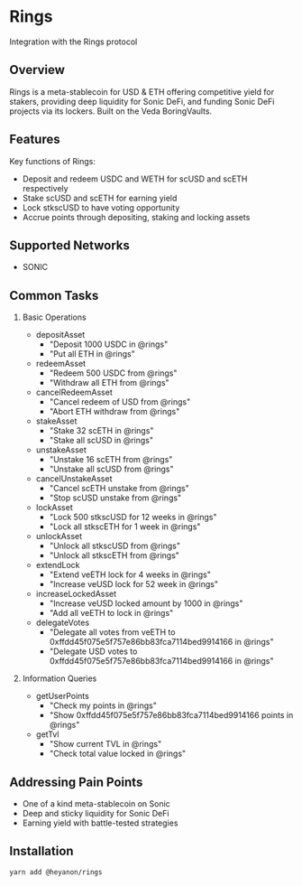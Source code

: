 # Rings

Integration with the Rings protocol


## Overview

Rings is a meta-stablecoin for USD & ETH offering competitive yield for stakers, providing deep liquidity for Sonic DeFi, and funding Sonic DeFi projects via its lockers.
Built on the Veda BoringVaults.

## Features

Key functions of Rings:
- Deposit and redeem USDC and WETH for scUSD and scETH respectively
- Stake scUSD and scETH for earning yield
- Lock stkscUSD to have voting opportunity
- Accrue points through depositing, staking and locking assets

## Supported Networks

- SONIC

## Common Tasks

1. Basic Operations
   - depositAsset
      - "Deposit 1000 USDC in @rings"
      - "Put all ETH in @rings"
   - redeemAsset
      - "Redeem 500 USDC from @rings"
      - "Withdraw all ETH from @rings"
   - cancelRedeemAsset
      - "Cancel redeem of USD from @rings"
      - "Abort ETH withdraw from @rings"
   - stakeAsset
      - "Stake 32 scETH in @rings"
      - "Stake all scUSD in @rings"
   - unstakeAsset
      - "Unstake 16 scETH from @rings"
      - "Unstake all scUSD from @rings"
   - cancelUnstakeAsset
      - "Cancel scETH unstake from @rings"
      - "Stop scUSD unstake from @rings"
   - lockAsset
      - "Lock 500 stkscUSD for 12 weeks in @rings"
      - "Lock all stkscETH for 1 week in @rings"
   - unlockAsset
      - "Unlock all stkscUSD from @rings"
      - "Unlock all stkscETH from @rings"
   - extendLock
      - "Extend veETH lock for 4 weeks in @rings"
      - "Increase veUSD lock for 52 week in @rings"
   - increaseLockedAsset
      - "Increase veUSD locked amount by 1000 in @rings"
      - "Add all veETH to lock in @rings"
   - delegateVotes
      - "Delegate all votes from veETH to 0xffdd45f075e5f757e86bb83fca7114bed9914166 in @rings"
      - "Delegate USD votes to 0xffdd45f075e5f757e86bb83fca7114bed9914166 in @rings"

2. Information Queries
   - getUserPoints
      - "Check my points in @rings"
      - "Show 0xffdd45f075e5f757e86bb83fca7114bed9914166 points in @rings"
   - getTvl
      - "Show current TVL in @rings"
      - "Check total value locked in @rings"


## Addressing Pain Points

- One of a kind meta-stablecoin on Sonic
- Deep and sticky liquidity for Sonic DeFi
- Earning yield with battle-tested strategies

## Installation

```bash
yarn add @heyanon/rings
```

